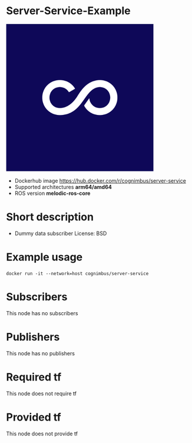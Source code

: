 # Server-Service-Example

<img src="./server-service-example/nimbusc.jpg" alt="server-service-example" width="400"/>

* Dockerhub image https://hub.docker.com/r/cognimbus/server-service
* Supported architectures <b>arm64/amd64</b>
* ROS version <b>melodic-ros-core
</b>

# Short description
* Dummy data subscriber
License: BSD

# Example usage
```
docker run -it --network=host cognimbus/server-service 
```

# Subscribers
This node has no subscribers


# Publishers
This node has no publishers


# Required tf
This node does not require tf


# Provided tf
This node does not provide tf



